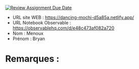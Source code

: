 [![Review Assignment Due Date](https://classroom.github.com/assets/deadline-readme-button-22041afd0340ce965d47ae6ef1cefeee28c7c493a6346c4f15d667ab976d596c.svg)](https://classroom.github.com/a/zNKu7jDa)

- URL site WEB : https://dancing-mochi-d5a85a.netlify.app/
- URL Notebook Observable : https://observablehq.com/d/e48c473af082a720
- Nom : Menoux
- Prénom : Bryan

# Remarques :
